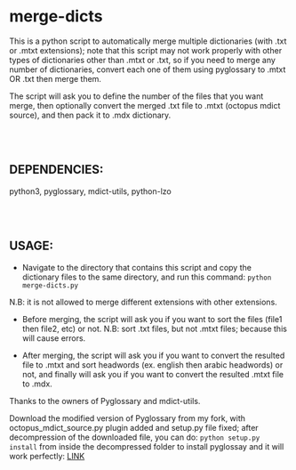 # merge-dicts

This is a python script to automatically merge multiple dictionaries (with .txt or .mtxt extensions); note that this script may not work properly with other types of dictionaries other than .mtxt or .txt, so if you need to merge any number of dictionaries, convert each one of them using pyglossary to .mtxt OR .txt then merge them.

The script will ask you to define the number of the files that you want merge, then optionally convert the merged .txt file to .mtxt (octopus mdict source), and then pack it to .mdx dictionary.

<br />
<br />

## DEPENDENCIES:

python3, pyglossary, mdict-utils, python-lzo

<br />
<br />

## USAGE:

- Navigate to the directory that contains this script and copy the dictionary files to the same directory, and  run this command: `python merge-dicts.py`
  
 N.B: it is not allowed to merge different extensions with other extensions.


- Before merging, the script will ask you if you want to sort the files (file1 then file2, etc) or not.
 N.B: sort .txt files, but not .mtxt files; because this will cause errors.


- After merging, the script will ask you if you want to convert the resulted file to .mtxt and sort headwords (ex. english then arabic headwords) or not, and finally will ask you if you want to convert the resulted .mtxt file to .mdx.




Thanks to the owners of Pyglossary and mdict-utils.


Download the modified version of Pyglossary from my fork, with octopus_mdict_source.py plugin added and setup.py file fixed; after decompression of the downloaded file, you can do: `python setup.py install` from inside the decompressed folder to install pyglossay and it will work perfectly: [LINK](https://codeload.github.com/sobaee/pyglossaryfork/zip/refs/tags/5.0.0)
